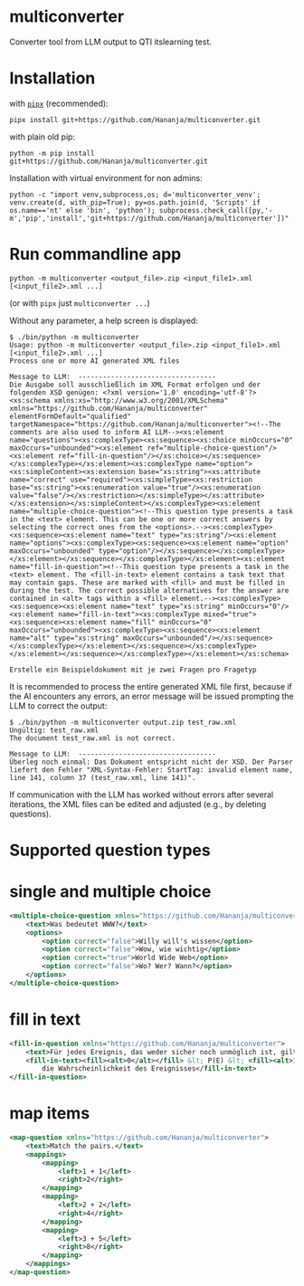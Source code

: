 # multiconverter
Converter tool from LLM output to QTI itslearning test.

# Installation

with [`pipx`](https://pipx.pypa.io) (recommended):

```
pipx install git+https://github.com/Hananja/multiconverter.git
```
with plain old pip:
```
python -m pip install git+https://github.com/Hananja/multiconverter.git
```

Installation with virtual environment for non admins:

```
python -c "import venv,subprocess,os; d='multiconverter_venv'; venv.create(d, with_pip=True); py=os.path.join(d, 'Scripts' if os.name=='nt' else 'bin', 'python'); subprocess.check_call([py,'-m','pip','install','git+https://github.com/Hananja/multiconverter'])"
```


# Run commandline app

```
python -m multiconverter <output_file>.zip <input_file1>.xml [<input_file2>.xml ...]
```

(or with `pipx` just `multiconverter ...`)

Without any parameter, a help screen is displayed:

```
$ ./bin/python -m multiconverter
Usage: python -m multiconverter <output_file>.zip <input_file1>.xml [<input_file2>.xml ...]
Process one or more AI generated XML files

Message to LLM:  ----------------------------------
Die Ausgabe soll ausschließlich im XML Format erfolgen und der folgenden XSD genügen: <?xml version='1.0' encoding='utf-8'?>
<xs:schema xmlns:xs="http://www.w3.org/2001/XMLSchema" xmlns="https://github.com/Hananja/multiconverter" elementFormDefault="qualified" targetNamespace="https://github.com/Hananja/multiconverter"><!--The comments are also used to inform AI LLM--><xs:element name="questions"><xs:complexType><xs:sequence><xs:choice minOccurs="0" maxOccurs="unbounded"><xs:element ref="multiple-choice-question"/><xs:element ref="fill-in-question"/></xs:choice></xs:sequence></xs:complexType></xs:element><xs:complexType name="option"><xs:simpleContent><xs:extension base="xs:string"><xs:attribute name="correct" use="required"><xs:simpleType><xs:restriction base="xs:string"><xs:enumeration value="true"/><xs:enumeration value="false"/></xs:restriction></xs:simpleType></xs:attribute></xs:extension></xs:simpleContent></xs:complexType><xs:element name="multiple-choice-question"><!--This question type presents a task in the <text> element. This can be one or more correct answers by selecting the correct ones from the <options>.--><xs:complexType><xs:sequence><xs:element name="text" type="xs:string"/><xs:element name="options"><xs:complexType><xs:sequence><xs:element name="option" maxOccurs="unbounded" type="option"/></xs:sequence></xs:complexType></xs:element></xs:sequence></xs:complexType></xs:element><xs:element name="fill-in-question"><!--This question type presents a task in the <text> element. The <fill-in-text> element contains a task text that may contain gaps. These are marked with <fill> and must be filled in during the test. The correct possible alternatives for the answer are contained in <alt> tags within a <fill> element.--><xs:complexType><xs:sequence><xs:element name="text" type="xs:string" minOccurs="0"/><xs:element name="fill-in-text"><xs:complexType mixed="true"><xs:sequence><xs:element name="fill" minOccurs="0" maxOccurs="unbounded"><xs:complexType><xs:sequence><xs:element name="alt" type="xs:string" maxOccurs="unbounded"/></xs:sequence></xs:complexType></xs:element></xs:sequence></xs:complexType></xs:element></xs:sequence></xs:complexType></xs:element></xs:schema>

Erstelle ein Beispieldokument mit je zwei Fragen pro Fragetyp
```

It is recommended to process the entire generated XML file first, because if the AI encounters any errors, an error
message will be issued prompting the LLM to correct the output:

```
$ ./bin/python -m multiconverter output.zip test_raw.xml 
Ungültig: test_raw.xml
The document test_raw.xml is not correct.

Message to LLM:  ----------------------------------
Überleg noch einmal: Das Dokument entspricht nicht der XSD. Der Parser liefert den Fehler "XML-Syntax-Fehler: StartTag: invalid element name, line 141, column 37 (test_raw.xml, line 141)".
```

If communication with the LLM has worked without errors after several iterations, the XML files can be edited and
adjusted (e.g., by deleting questions).

# Supported question types

# single and multiple choice
```xml
<multiple-choice-question xmlns="https://github.com/Hananja/multiconverter">
    <text>Was bedeutet WWW?</text>
    <options>
        <option correct="false">Willy will's wissen</option>
        <option correct="false">Wow, wie wichtig</option>
        <option correct="true">World Wide Web</option>
        <option correct="false">Wo? Wer? Wann?</option>
    </options>
</multiple-choice-question>
```

# fill in text
```xml
<fill-in-question xmlns="https://github.com/Hananja/multiconverter">
    <text>Für jedes Ereignis, das weder sicher noch unmöglich ist, gilt: </text>
    <fill-in-text><fill><alt>0</alt></fill> &lt; P(E) &lt; <fill><alt>1</alt></fill> für
        die Wahrscheinlichkeit des Ereignisses</fill-in-text>
</fill-in-question>
```

# map items
```xml
<map-question xmlns="https://github.com/Hananja/multiconverter">
    <text>Match the pairs.</text>
    <mappings>
        <mapping>
            <left>1 + 1</left>
            <right>2</right>
        </mapping>
        <mapping>
            <left>2 + 2</left>
            <right>4</right>
        </mapping>
        <mapping>
            <left>3 + 5</left>
            <right>8</right>
        </mapping>
    </mappings>
</map-question>
```
